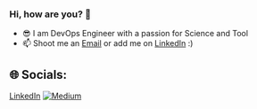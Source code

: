 ### Hi, how are you? 👋

- 😎 I am DevOps Engineer with a passion for Science and Tool
- 📫 Shoot me an [Email](mailto:i.tatianamoraru.tech@gmail.com) or add me on [LinkedIn](https://www.linkedin.com/in/tatiana-moraru/) :)

## 🌐 Socials:
[LinkedIn](https://www.linkedin.com/in/tatiana-moraru/) 
[![Medium](https://img.shields.io/badge/Medium-12100E?logo=medium&logoColor=white)](https://medium.com/@tatianamoraru.tech) 





